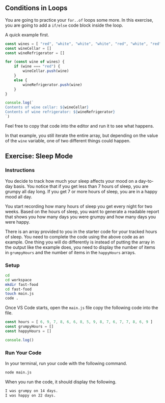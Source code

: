 ## Conditions in Loops

You are going to practice your `for..of` loops some more. In this exercise, you are going to add a `if/else` code block inside the loop.

A quick example first.

```js
const wines = [ "red", "white", "white", "white", "red", "white", "red" ]
const wineCellar = []
const wineRefrigerator = []

for (const wine of wines) {
	if (wine === "red") {
		wineCellar.push(wine)
	}
	else {
		wineRefrigerator.push(wine)
	}
}

console.log(`
Contents of wine cellar: ${wineCellar}
Contents of wine refrigerator: ${wineRefrigerator}
`)
```

Feel free to copy that code into the editor and run it to see what happens.

In that example, you still iterate the entire array, but depending on the value of the `wine` variable, one of two different things could happen.

## Exercise: Sleep Mode

### Instructions

You decide to track how much your sleep affects your mood on a day-to-day basis. You notice that if you get less than 7 hours of sleep, you are grumpy all day long. If you get 7 or more hours of sleep, you are in a happy mood all day.

You start recording how many hours of sleep you get every night for two weeks. Based on the hours of sleep, you want to generate a readable report that shows you how many days you were grumpy and how many days you were happy.

There is an array provided to you in the starter code for your tracked hours of sleep. You need to complete the code using the above code as an example. One thing you will do differently is instead of putting the array in the output like the example does, you need to display the number of items in `grumpyHours` and the number of items in the `happyHours` arrays.

### Setup

```sh
cd
cd workspace
mkdir fast-food
cd fast-food
touch main.js
code .
```

Once VS Code starts, open the `main.js` file copy the following code into the file.

```js
const hours = [ 6, 9, 7, 8, 6, 6, 8, 5, 9, 8, 7, 6, 7, 7, 8, 6, 9 ]
const grumpyHours = []
const happyHours = []

console.log()
```

### Run Your Code

In your terminal, run your code with the following command.

```sh
node main.js
```

When you run the code, it should display the following.

```sh
I was grumpy on 14 days.
I was happy on 22 days.
```
